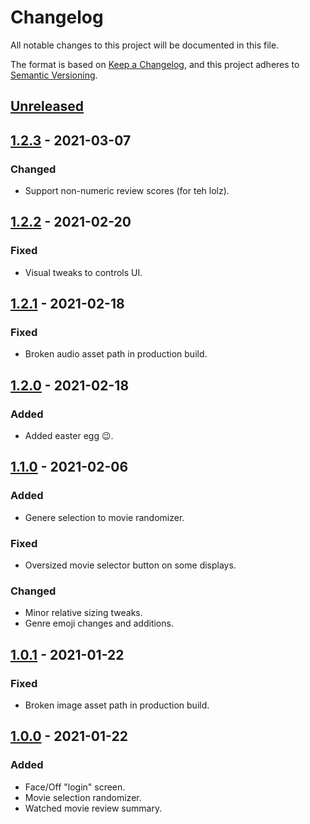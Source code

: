 # Changelog
All notable changes to this project will be documented in this file.

The format is based on [Keep a Changelog](https://keepachangelog.com/en/1.0.0/),
and this project adheres to [Semantic Versioning](https://semver.org/spec/v2.0.0.html).

## [Unreleased]

## [1.2.3] - 2021-03-07
### Changed
- Support non-numeric review scores (for teh lolz).

## [1.2.2] - 2021-02-20
### Fixed
- Visual tweaks to controls UI.

## [1.2.1] - 2021-02-18
### Fixed
- Broken audio asset path in production build.

## [1.2.0] - 2021-02-18
### Added
- Added easter egg 😉.

## [1.1.0] - 2021-02-06
### Added
- Genere selection to movie randomizer.

### Fixed
- Oversized movie selector button on some displays.

### Changed
- Minor relative sizing tweaks.
- Genre emoji changes and additions.

## [1.0.1] - 2021-01-22
### Fixed
- Broken image asset path in production build.

## [1.0.0] - 2021-01-22
### Added
- Face/Off "login" screen.
- Movie selection randomizer.
- Watched movie review summary.

[Unreleased]: https://github.com/ainterr/movies/compare/v1.2.3...HEAD
[1.2.3]: https://github.com/ainterr/movies/compare/v1.2.2...v1.2.3
[1.2.2]: https://github.com/ainterr/movies/compare/v1.2.1...v1.2.2
[1.2.1]: https://github.com/ainterr/movies/compare/v1.2.0...v1.2.1
[1.2.0]: https://github.com/ainterr/movies/compare/v1.1.0...v1.2.0
[1.1.0]: https://github.com/ainterr/movies/compare/v1.0.1...v1.1.0
[1.0.1]: https://github.com/ainterr/movies/compare/v1.0.0...v1.0.1
[1.0.0]: https://github.com/ainterr/movies/releases/tag/v1.0.0
